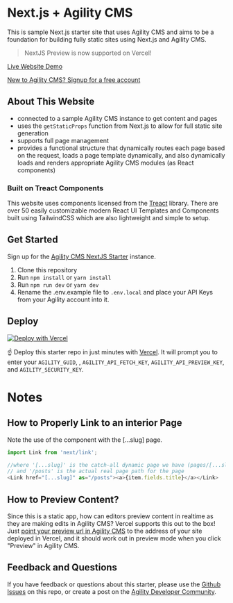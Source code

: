 # Next.js + Agility CMS
This is sample Next.js starter site that uses Agility CMS and aims to be a foundation for building fully static sites using Next.js and Agility CMS.

> NextJS Preview is now supported on Vercel!

[Live Website Demo](https://agilitycms-nextjs-starter-2020.vercel.app)

[New to Agility CMS? Signup for a free account](https://agilitycms.com/free)


## About This Website
- connected to a sample Agility CMS instance to get content and pages
- uses the `getStaticProps` function from Next.js to allow for full static site generation
- supports full page management
- provides a functional structure that dynamically routes each page based on the request, loads a page template dynamically, and also dynamically loads and renders appropriate Agility CMS modules (as React components)

### Built on Treact Components

This website uses components licensed from the [Treact](https://treact.owaiskhan.me) library. There are over 50 easily customizable modern React UI Templates and Components built using TailwindCSS which are also lightweight and simple to setup.

## Get Started
Sign up for the [Agility CMS NextJS Starter](https://account.agilitycms.com/sign-up?product=agility-free) instance.

1. Clone this repository
2. Run `npm install` or `yarn install`
3. Run `npm run dev` or `yarn dev`
4. Rename the .env.example file to `.env.local` and place your API Keys from your Agility account into it.

## Deploy
[![Deploy with Vercel](https://vercel.com/button)](https://vercel.co/import/project?template=https://github.com/agility/agilitycms-nextjs-starter-2020)

☝️ Deploy this starter repo in just minutes with [Vercel](https://vercel.com/). It will prompt you to enter your `AGILITY_GUID`, , `AGILITY_API_FETCH_KEY`, `AGILITY_API_PREVIEW_KEY`, and `AGILITY_SECURITY_KEY`.

# Notes
## How to Properly Link to an interior Page
Note the use of the <Link> component with the [...slug] page.

``` javascript
import Link from 'next/link';

//where '[...slug]' is the catch-all dynamic page we have (pages/[...slug].js)
// and '/posts' is the actual real page path for the page
<Link href="[...slug]" as="/posts"><a>{item.fields.title}</a></Link>
```

## How to Preview Content?
Since this is a static app, how can editors preview content in realtime as they are making edits in Agility CMS? Vercel supports this out to the box! Just [point your preview url in Agility CMS](https://help.agilitycms.com/hc/en-us/articles/360003855612-Adding-a-Domain-Configuration-for-a-Web-Server) to the address of your site deployed in Vercel, and it should work out in preview mode when you click "Preview" in Agility CMS.

## Feedback and Questions

If you have feedback or questions about this starter, please use the [Github Issues](https://github.com/agility/agilitycms-nextjs-starter-2020/issues)  on this repo, or create a post on the [Agility Developer Community](https://help.agilitycms.com/hc/en-us/community/topics).



